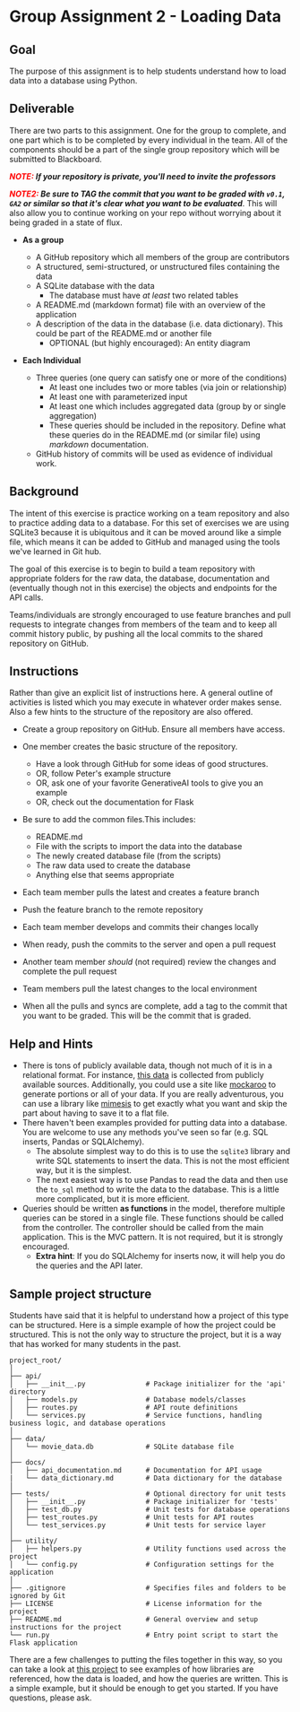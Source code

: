 # Group Assignment 2 - Loading Data

## Goal
The purpose of this assignment is to help students understand how to load data into a database using Python.

## Deliverable
There are two parts to this assignment.  One for the group to complete, and one part which is to be completed by every individual in the team.  All of the components should be a part of the single group repository which will be submitted to Blackboard.  

***<span style="color:red">NOTE:</span> If your repository is private, you'll need to invite the professors***

***<span style="color:red">NOTE2:</span> Be sure to TAG the commit that you want to be graded with `v0.1`, `GA2` or similar so that it's clear what you want to be evaluated***.  This will also allow you to continue working on your repo without worrying about it being graded in a state of flux.

- **As a group**
  - A GitHub repository which all members of the group are contributors
  - A structured, semi-structured, or unstructured files containing the data  
  - A SQLite database with the data
    - The database must have _at least_ two related tables 
  - A README.md (markdown format) file with an overview of the application
  - A description of the data in the database (i.e. data dictionary). This could be part of the README.md or another file
    - OPTIONAL (but highly encouraged): An entity diagram
  
- **Each Individual**
  - Three queries (one query can satisfy one or more of the conditions)
    - At least one includes two or more tables (via join or relationship) 
    - At least one with parameterized input
    - At least one which includes aggregated data (group by or single aggregation)
    - These queries should be included in the repository.  Define what these queries do in the README.md (or similar file) using *markdown* documentation.
  - GitHub history of commits will be used as evidence of individual work.

## Background
The intent of this exercise is practice working on a team repository and also to practice adding data to a database.  For this set of exercises we are using SQLite3 because it is ubiquitous and it can be moved around like a simple file, which means it can be added to GitHub and managed using the tools we've learned in Git hub.

The goal of this exercise is to begin to build a team repository with appropriate folders for the raw data, the database, documentation and (eventually though not in this exercise) the objects and endpoints for the API calls.

Teams/individuals are strongly encouraged to use feature branches and pull requests to integrate changes from members of the team and to keep all commit history public, by pushing all the local commits to the shared repository on GitHub.  

## Instructions
Rather than give an explicit list of instructions here.  A general outline of activities is listed which you may execute in whatever order makes sense.  Also a few hints to the structure of the repository are also offered.

* Create a group repository on GitHub.  Ensure all members have access.
* One member creates the basic structure of the repository.  
  * Have a look through GitHub for some ideas of good structures.
  * OR, follow Peter's example structure
  * OR, ask one of your favorite GenerativeAI tools to give you an example
  * OR, check out the documentation for Flask 
* Be sure to add the common files.This includes:
  * README.md
  * File with the scripts to import the data into the database
  * The newly created database file (from the scripts)
  * The raw data used to create the database
  * Anything else that seems appropriate
* Each team member pulls the latest and creates a feature branch
* Push the feature branch to the remote repository
* Each team member develops and commits their changes locally
* When ready, push the commits to the server and open a pull request
* Another team member *should* (not required) review the changes and complete the pull request
* Team members pull the latest changes to the local environment

* When all the pulls and syncs are complete, add a tag to the commit that you want to be graded.  This will be the commit that is graded.
  
## Help and Hints

* There is tons of publicly available data, though not much of it is in a relational format.  For instance, [this data](https://github.com/MLDERES/Py4Analytics/tree/main/book/data) is collected from publicly available sources.  Additionally, you could use a site like [mockaroo](https://mockaroo.com/) to generate portions or all of your data.  If you are really adventurous, you can use a library like [mimesis](https://mimesis.name/en/master/index.html) to get exactly what you want and skip the part about having to save it to a flat file.
* There haven't been examples provided for putting data into a database.  You are welcome to use any methods you've seen so far (e.g. SQL inserts, Pandas or SQLAlchemy).
  * The absolute simplest way to do this is to use the `sqlite3` library and write SQL statements to insert the data.  This is not the most efficient way, but it is the simplest.
  * The next easiest way is to use Pandas to read the data and then use the `to_sql` method to write the data to the database.  This is a little more complicated, but it is more efficient.  
* Queries should be written **as functions** in the model, therefore multiple queries can be stored in a single file.  These functions should be called from the controller.  The controller should be called from the main application.  This is the MVC pattern.  It is not required, but it is strongly encouraged.
  * **Extra hint**:  If you do SQLAlchemy for inserts now, it will help you do the queries and the API later.

## Sample project structure
Students have said that it is helpful to understand how a project of this type can be structured.  Here is a simple example of how the project could be structured.  This is not the only way to structure the project, but it is a way that has worked for many students in the past.

```
project_root/
│
├── api/
│   ├── __init__.py               # Package initializer for the 'api' directory
│   ├── models.py                 # Database models/classes
│   ├── routes.py                 # API route definitions
│   └── services.py               # Service functions, handling business logic, and database operations
│
├── data/
│   └── movie_data.db             # SQLite database file 
│
├── docs/
│   ├── api_documentation.md      # Documentation for API usage
|   └── data_dictionary.md        # Data dictionary for the database
│
├── tests/                        # Optional directory for unit tests
│   ├── __init__.py               # Package initializer for 'tests'
│   ├── test_db.py                # Unit tests for database operations
│   ├── test_routes.py            # Unit tests for API routes
│   └── test_services.py          # Unit tests for service layer
│
├── utility/
│   ├── helpers.py                # Utility functions used across the project
│   └── config.py                 # Configuration settings for the application
│
├── .gitignore                    # Specifies files and folders to be ignored by Git
├── LICENSE                       # License information for the project
├── README.md                     # General overview and setup instructions for the project
└── run.py                        # Entry point script to start the Flask application
```

There are a few challenges to putting the files together in this way, so you can take a look at [this project](https://github.com/ISYS58603/MovieRatings) to see examples of how libraries are referenced, how the data is loaded, and how the queries are written.  This is a simple example, but it should be enough to get you started.  If you have questions, please ask.